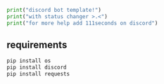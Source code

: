 
```python
print("discord bot template!")
print("with status changer >.<")
print("for more help add 111seconds on discord")
```


## requirements
```bash
pip install os
pip install discord
pip install requests
```
